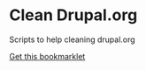 Clean Drupal.org
===========

Scripts to help cleaning drupal.org

<a href="javascript:(function(d){if(d.cleandrupal)return;d.cleandrupal=1;s=d.createElement('SCRIPT');s.type='text/javascript';s.src='https://raw.github.com/DuaelFr/cleandrupal/master/cleandrupal.js?'+(Math.random());d.getElementsByTagName('head')[0].appendChild(s);})(document);">Get this bookmarklet</a>
